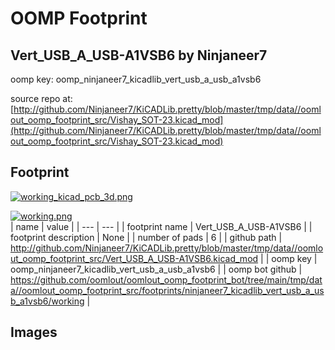 # OOMP Footprint  
## Vert_USB_A_USB-A1VSB6  by Ninjaneer7  
  
oomp key: oomp_ninjaneer7_kicadlib_vert_usb_a_usb_a1vsb6  
  
source repo at: [http://github.com/Ninjaneer7/KiCADLib.pretty/blob/master/tmp/data//oomlout_oomp_footprint_src/Vishay_SOT-23.kicad_mod](http://github.com/Ninjaneer7/KiCADLib.pretty/blob/master/tmp/data//oomlout_oomp_footprint_src/Vishay_SOT-23.kicad_mod)  
## Footprint  
  
[![working_kicad_pcb_3d.png](working_kicad_pcb_3d_600.png)](working_kicad_pcb_3d.png)  
  
[![working.png](working_600.png)](working.png)  
| name | value | 
| --- | --- | 
| footprint name | Vert_USB_A_USB-A1VSB6 | 
| footprint description | None | 
| number of pads | 6 | 
| github path | http://github.com/Ninjaneer7/KiCADLib.pretty/blob/master/tmp/data//oomlout_oomp_footprint_src/Vert_USB_A_USB-A1VSB6.kicad_mod | 
| oomp key | oomp_ninjaneer7_kicadlib_vert_usb_a_usb_a1vsb6 | 
| oomp bot github | https://github.com/oomlout/oomlout_oomp_footprint_bot/tree/main/tmp/data//oomlout_oomp_footprint_src/footprints/ninjaneer7_kicadlib_vert_usb_a_usb_a1vsb6/working | 
## Images  
